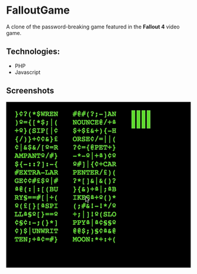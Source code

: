 # FalloutGame

A clone of the password-breaking game featured in the **Fallout 4** video game.

## Technologies:

* PHP
* Javascript


## Screenshots

<img src = "demo.gif">

